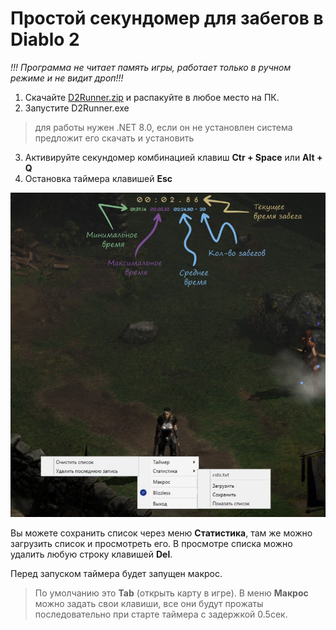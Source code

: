 Простой секундомер для забегов в Diablo 2
==

*!!! Программа не читает память игры, работает только в ручном режиме и не видит дроп!!!* 

1. Скачайте [D2Runner.zip](https://github.com/niesoft/D2Runner/blob/master/D2Runner.zip) и распакуйте в любое место на ПК.
2. Запустите D2Runner.exe
> для работы нужен .NET 8.0, если он не установлен система предложит его скачать и установить
3. Активируйте секундомер комбинацией клавиш __Ctr + Space__ или __Alt + Q__
4. Остановка таймера клавишей __Esc__

![Изображение](https://github.com/niesoft/D2Runner/blob/master/howto.jpg)

Вы можете сохранить список через меню __Статистика__, там же можно загрузить список и просмотреть его. В просмотре списка можно удалить любую строку клавишей __Del__.

Перед запуском таймера будет запущен макрос.
> По умолчанию это __Tab__ (открыть карту в игре).
В меню __Макрос__ можно задать свои клавиши, все они будут прожаты последовательно при старте таймера с задержкой 0.5сек.
